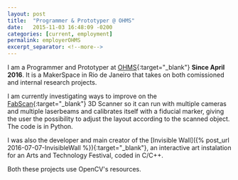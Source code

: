 ```yaml
---
layout: post
title:  "Programmer & Prototyper @ OHMS"
date:   2015-11-03 16:48:09 -0200
categories: [current, employment]
permalink: employerOHMS
excerpt_separator: <!--more-->
---
```


I am a Programmer and Prototyper at [OHMS](https://www.facebook.com/ourhomemakerspace/){:target="_blank"} <b>Since April 2016</b>. It is a MakerSpace in Rio de Janeiro that takes on both comissioned and internal research projects.

I am currently investigating ways to improve on the [FabScan](https://hci.rwth-aachen.de/fabscan){:target="_blank"} 3D Scanner so it can run with multiple cameras and multiple laserbeams and calibrates itself with a fiducial marker, giving the user the possibility to adjust the layout according to the scanned object. The code is in <span class="skill">Python</span>.

I was also the developer and main creator of the [Invisible Wall]({% post_url 2016-07-07-InvisibleWall %}){:target="_blank"}, an interactive art instalation for an Arts and Technology Festival, coded in <span class="skill">C</span>/<span class="skill">C++</span>.

Both these projects use <span class="skill">OpenCV</span>'s resources.
<!--more-->

